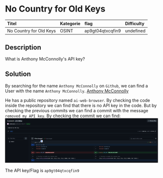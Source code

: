 # No Country for Old Keys

| Titel          | Kategorie | flag | Difficulty |
| :---        |    :----   |:--- | :--- |
| No Country for Old Keys | OSINT  | ap9gt04qtxcqfin9 | undefined |

## Description
What is Anthony McConnolly's API key?

## Solution
By searching for the name `Anthony McConnolly` on `Github`, we can find a User with the name `Anthony McConnolly`.
[Anthony McConnolly](https://github.com/antmcconn)

He has a public repository named `ai-web-browser`. By checking the code inside the repository we can find that there is no API key in the code. But by checking the previous commits we can find a commit with the message `removed my API key`. By checking the commit we can find:
![Commit](images/Screenshot_204.png)

The API key/Flag is `ap9gt04qtxcqfin9`